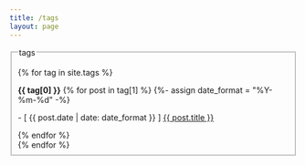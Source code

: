 ```yaml
---
title: /tags
layout: page
---
```


<fieldset>
<legend>
tags
</legend>

{% for tag in site.tags %}

<div>
  <strong>{{ tag[0] }}</strong>
  {% for post in tag[1] %}
  {%- assign date_format = "%Y-%m-%d" -%}
  <p>- [ {{ post.date | date: date_format }} ] <a href="{{ post.url }}">{{ post.title }}</a> </p>
  {% endfor %}

</div>
{% endfor %}
</fieldset>
